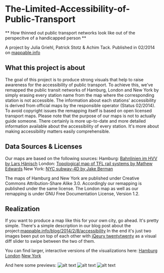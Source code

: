 The-Limited-Accessibility-of-Public-Transport
=============================================

** How thinned out public transport networks look like out of the perspecitve of a handicapped person **

A project by Julia Griehl, Patrick Stotz & Achim Tack. Published in 02/2014 on [mappable.info](http://mappable.info)

What this project is about
--------------
The goal of this project is to produce strong visuals that help to raise awareness for the accessibility of public transport.
To achieve this, we've remapped the public transit networks of Hamburg, London and New York by simply erasing every station name from the map where the corresponding station is not accessible.
The information about each stations' accessibility is derived from official maps by the responsible operator (Status 02/2014). To avoid copyright issues the remapping itself is based on open licensed transport maps.
Please note that the purpose of our maps is not to actually guide someone. There certainly is more up-to-date and more detailed information available about the accessibility of every station. It's more about making accessibility matters easily comprehensible.

Data Sources & Licenses
--------------
Our maps are based on the following sources:
Hamburg: [Bahnlinien im HVV by Lars Hänisch](http://commons.wikimedia.org/wiki/File:Bahnlinien_im_HVV.png)
London: [Topological map of TFL rail systems by Mathew Edwards](http://en.wikipedia.org/wiki/File:Topological_map_of_TFL_rail_systems.svg)
New York: [NYC subway-4D by Jake Berman](http://commons.wikimedia.org/wiki/File:NYC_subway-4D.svg)

The maps of Hamburg and New York are published under Creative Commons Attribution-Share Alike 3.0. Accordingly our remapping is published under the same license.
The London map as well as our remapping is under GNU Free Documentation License, Version 1.2.

Realization
--------------
If you want to produce a map like this for your own city, go ahead. It's pretty simple. There's a simple description in our blog post about the project:[mappable.info/blog/2014/2/8/accessibility](http://mappable.info/blog/2014/2/8/accessibility)
In the end it's just two images been put on top of each other with [jQeury twentytwenty](https://github.com/zurb/twentytwenty) as a visual diff slider to swipe between the two of them.

You can find larger, interactive versions of the visualizations here:
[Hamburg](http://dl.dropboxusercontent.com/u/54512470/Accessibility_VIZ/hamburg.html)
[London](http://dl.dropboxusercontent.com/u/54512470/Accessibility_VIZ/london.html)
[New York](http://dl.dropboxusercontent.com/u/54512470/Accessibility_VIZ/nyc.html)

And here some previews:
![alt text](http://static.squarespace.com/static/514a04c2e4b0a5ba64c889df/t/52f786dee4b056ca2bfc7ef4/1391953638562/hh_animated.gif "Hamburg")
![alt text](http://static.squarespace.com/static/514a04c2e4b0a5ba64c889df/t/52f786f7e4b056ca2bfc7f0f/1391953660279/london_animated.gif "London")
![alt text](http://static.squarespace.com/static/514a04c2e4b0a5ba64c889df/t/52f786bde4b0021595af36f4/1391953608119/nyc_animated_right-to-left.gif "New York")
